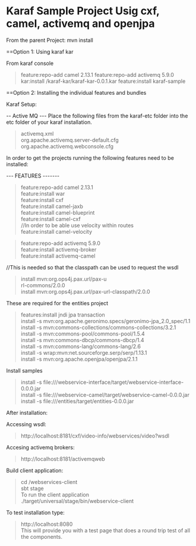 Karaf Sample Project Usig cxf, camel, activemq and openjpa
==================

From the parent Project:
mvn install

==Option 1: Using karaf kar

From karaf console

>feature:repo-add camel 2.13.1
>feature:repo-add activemq 5.9.0
>kar:install <parent-project-dir>/karaf-kar/karaf-kar-0.0.1.kar
>feature:install karaf-sample

==Option 2: Installing the individual features and bundles

Karaf Setup:

-- Active MQ ---
Place the following files from the karaf-etc folder into the etc folder of your karaf installation.

> activemq.xml<br/>
> org.apache.activemq.server-default.cfg<br/>
> org.apache.activemq.webconsole.cfg<br/>

In order to get the projects running the following features need to be installed:

--- FEATURES -------

>feature:repo-add camel 2.13.1<br/>
>feature:install war<br/>
>feature:install cxf<br/>
>feature:install camel-jaxb<br/>
>feature:install camel-blueprint<br/>
>feature:install camel-cxf<br/>
//In order to be able use velocity within routes<br/>
>feature:install camel-velocity<br/>



>feature:repo-add activemq 5.9.0<br/>
>feature:install activemq-broker<br/>
>feature:install activemq-camel<br/>


//This is needed so that the classpath can be used to request the wsdl<br/>
>install mvn:org.ops4j.pax.url/pax-u<br/>
rl-commons/2.0.0<br/>
>install mvn:org.ops4j.pax.url/pax-url-classpath/2.0.0<br/>




These are required for the entities project
>features:install jndi jpa transaction<br/>
>install -s mvn:org.apache.geronimo.specs/geronimo-jpa_2.0_spec/1.1<br/>
>install -s mvn:commons-collections/commons-collections/3.2.1<br/>
>install -s mvn:commons-pool/commons-pool/1.5.4<br/>
>install -s mvn:commons-dbcp/commons-dbcp/1.4<br/>
>install -s mvn:commons-lang/commons-lang/2.6<br/>
>install -s wrap:mvn:net.sourceforge.serp/serp/1.13.1<br/>
>install -s mvn:org.apache.openjpa/openjpa/2.1.1<br/>

Install samples<br/>
>install -s file://<project-parent>/webservice-interface/target/webservice-interface-0.0.0.jar<br/>
>install -s file://<project-parent>/webservice-camel/target/webservice-camel-0.0.0.jar<br/>
>install -s file://<project-parent>/entities/target/entities-0.0.0.jar<br/>


After installation:<br/>

Accessing wsdl:<br/>
>http://localhost:8181/cxf/video-info/webservices/video?wsdl<br/>

Accesing activemq brokers:<br/>
>http://localhost:8181/activemqweb <br/>

Build client application:<br/>
>cd <parent-directory>/webservices-client<br/>
>sbt stage<br/>
To run the client application<br/>
>./target/universal/stage/bin/webservice-client<br/>

To test installation type:<br/>
>http://localhost:8080<br/>
This will provide you with a test page that does a round trip test of all the components.<br/>


 